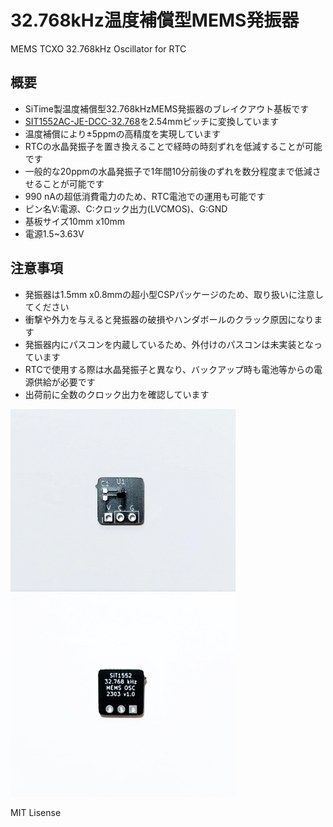 # 32.768kHz温度補償型MEMS発振器
MEMS TCXO 32.768kHz Oscillator for RTC

## 概要 
  * SiTime製温度補償型32.768kHzMEMS発振器のブレイクアウト基板です 
  * [SIT1552AC-JE-DCC-32.768][1]を2.54mmピッチに変換しています  
  * 温度補償により±5ppmの高精度を実現しています
  * RTCの水晶発振子を置き換えることで経時の時刻ずれを低減することが可能です  
  * 一般的な20ppmの水晶発振子で1年間10分前後のずれを数分程度まで低減させることが可能です  
  * 990 nAの超低消費電力のため、RTC電池での運用も可能です  
  * ピン名V:電源、C:クロック出力(LVCMOS)、G:GND  
  * 基板サイズ10mm x10mm
  * 電源1.5~3.63V
  
## 注意事項
  * 発振器は1.5mm x0.8mmの超小型CSPパッケージのため、取り扱いに注意してください  
  * 衝撃や外力を与えると発振器の破損やハンダボールのクラック原因になります  
  * 発振器内にパスコンを内蔵しているため、外付けのパスコンは未実装となっています  
  * RTCで使用する際は水晶発振子と異なり、バックアップ時も電池等からの電源供給が必要です  
  * 出荷前に全数のクロック出力を確認しています  
  
<img src="https://raw.githubusercontent.com/meerstern/MEMS_TCXO_32kOSC/main/IMG/img1.jpg" width="360">
<img src="https://raw.githubusercontent.com/meerstern/MEMS_TCXO_32kOSC/main/IMG/img2.JPG" width="360">

  MIT Lisense
  
  [1]: https://www.sitime.com/products/32-khz-tcxos/sit1552
